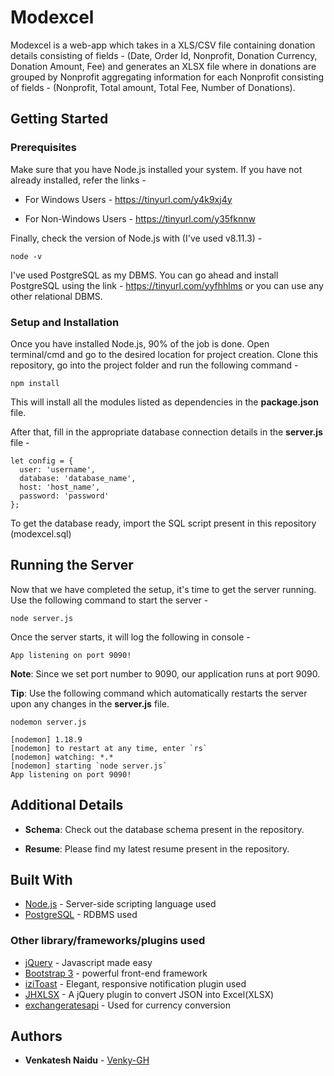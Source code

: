 # Modexcel

Modexcel is a web-app which takes in a XLS/CSV file containing donation details consisting of fields - (Date, Order Id, Nonprofit, Donation Currency, Donation Amount, Fee) and generates an XLSX file where in donations are grouped by Nonprofit aggregating information for each Nonprofit consisting of fields - (Nonprofit, Total amount, Total Fee, Number of Donations). 

## Getting Started

### Prerequisites

Make sure that you have Node.js installed your system. If you have not already installed, refer the links -

* For Windows Users - https://tinyurl.com/y4k9xj4y

* For Non-Windows Users - https://tinyurl.com/y35fknnw

Finally, check the version of Node.js with (I've used v8.11.3) - 
```
node -v
```

I've used PostgreSQL as my DBMS. You can go ahead and install PostgreSQL using the link - https://tinyurl.com/yyfhhlms or you can use any other relational DBMS.

### Setup and Installation

Once you have installed Node.js, 90% of the job is done. Open terminal/cmd and go to the desired location for project creation.
Clone this repository, go into the project folder and run the following command -

```
npm install
```

This will install all the modules listed as dependencies in the **package.json** file.

After that, fill in the appropriate database connection details in the **server.js** file - 

```
let config = {
  user: 'username',
  database: 'database_name',
  host: 'host_name',
  password: 'password'
};
```

To get the database ready, import the SQL script present in this repository (modexcel.sql)

## Running the Server

Now that we have completed the setup, it's time to get the server running. Use the following command to start the server - 

```
node server.js
```

Once the server starts, it will log the following in console - 

```
App listening on port 9090!
```

**Note**: Since we set port number to 9090, our application runs at port 9090.

**Tip**: Use the following command which automatically restarts the server upon any changes in the **server.js** file.

```
nodemon server.js
```

```
[nodemon] 1.18.9
[nodemon] to restart at any time, enter `rs`
[nodemon] watching: *.*
[nodemon] starting `node server.js`
App listening on port 9090!
```

## Additional Details

* **Schema**: Check out the database schema present in the repository.

* **Resume**: Please find my latest resume present in the repository. 


## Built With

* [Node.js](https://nodejs.org/en/docs/) - Server-side scripting language used
* [PostgreSQL](https://www.postgresql.org/docs/) - RDBMS used

### Other library/frameworks/plugins used

* [jQuery](https://api.jquery.com/) - Javascript made easy
* [Bootstrap 3](https://api.jquery.com/) - powerful front-end framework
* [iziToast](http://izitoast.marcelodolza.com/) - Elegant, responsive notification plugin used 
* [JHXLSX](https://www.jqueryscript.net/other/JavaScript-JSON-Data-Excel-XLSX.html) - A jQuery plugin to convert JSON into Excel(XLSX)
* [exchangeratesapi](https://exchangeratesapi.io/) - Used for currency conversion

## Authors

* **Venkatesh Naidu** - [Venky-GH](https://github.com/Venky-GH)
